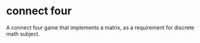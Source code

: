 # connect four

A connect four game that implements a matrix, as a requirement for discrete math subject.